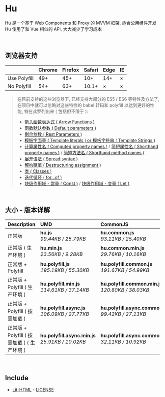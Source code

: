 # Hu
Hu 是一个基于 Web Components 和 Proxy 的 MVVM 框架, 适合公用组件开发<br>
Hu 使用了和 Vue 相似的 API, 大大减少了学习成本

<br>

## 浏览器支持

|              | Chrome | Firefox | Safari | Edge | IE |
| :-           | :-     | :-      | :-     | :-   | :- |
| Use Polyfill | 49+    | 45+     | 10+    | 14+  | ×  |
| No Polyfill  | 54+    | 63+     | 10.1+  | ×    | ×  |

> 在目前支持的这些浏览器下, 已经支持大部分的 ES5 / ES6 等特性及方法了,<br>
> 在项目中就可以忽略对这些特性的 babel 转码和 polyfill 以达到更好的性能, 特在此罗列出来 ( 包括但不限于 ): <br>
  > - [箭头函数表达式 ( Arrow Functions )](https://developer.mozilla.org/zh-CN/docs/Web/JavaScript/Reference/Functions/Arrow_functions)
  > - [函数默认参数 ( Default parameters )](https://developer.mozilla.org/zh-CN/docs/Web/JavaScript/Reference/Functions/Default_parameters)
  > - [剩余参数 ( Rest Parameters )](https://developer.mozilla.org/zh-CN/docs/Web/JavaScript/Reference/Functions/Rest_parameters)
  > - [模板字面量 ( Template literals ) or 模板字符串 ( Template Strings )](https://developer.mozilla.org/zh-CN/docs/Web/JavaScript/Reference/template_strings)
  > - [计算属性名 ( Computed property names )](https://developer.mozilla.org/zh-CN/docs/Web/JavaScript/Reference/Operators/Object_initializer#计算属性名) / [简短属性名 ( Shorthand property names )](https://developer.mozilla.org/zh-CN/docs/Web/JavaScript/Reference/Operators/Object_initializer#属性定义) / [简短方法名 ( Shorthand method names )](https://developer.mozilla.org/zh-CN/docs/Web/JavaScript/Reference/Operators/Object_initializer#方法定义)
  > - [展开语法 ( Spread syntax )](https://developer.mozilla.org/zh-CN/docs/Web/JavaScript/Reference/Operators/Spread_syntax)
  > - [解构赋值 ( Destructuring assignment )](https://developer.mozilla.org/zh-CN/docs/Web/JavaScript/Reference/Operators/Destructuring_assignment)
  > - [类 ( Classes )](https://developer.mozilla.org/zh-CN/docs/Web/JavaScript/Reference/Classes)
  > - [迭代循环 ( for...of )](https://developer.mozilla.org/zh-CN/docs/Web/JavaScript/Reference/Statements/for...of)
  > - [块级作用域 - 常量 ( Const )](https://developer.mozilla.org/zh-CN/docs/Web/JavaScript/Reference/Statements/const) / [块级作用域 - 变量 ( Let )](https://developer.mozilla.org/zh-CN/docs/Web/JavaScript/Reference/Statements/let)

<br>

## 大小 - 版本详解
| Description | UMD | CommonJS | ES Module |
| :- | :- | :- | :- |
| 正常版 | **hu.js**<br>*99.44KB / 25.79KB* | **hu.common.js**<br>*93.11KB / 25.40KB* | **hu.esm.js**<br>*93.09KB / 25.39KB* |
| 正常版 ( 生产环境 ) | **hu.min.js**<br>*23.56KB / 9.28KB* | **hu.common.min.js**<br>*29.76KB / 10.16KB* | **hu.esm.min.js**<br>*23.39KB / 9.21KB* |
| 正常版 + Polyfill | **hu.polyfill.js**<br>*195.19KB / 55.30KB* | **hu.polyfill.common.js**<br>*191.67KB / 54.99KB* | **hu.polyfill.esm.js**<br>*191.65KB / 54.97KB* |
| 正常版 + Polyfill ( 生产环境 ) | **hu.polyfill.min.js**<br>*114.61KB / 37.14KB* | **hu.polyfill.common.min.js**<br>*120.80KB / 38.03KB* | **hu.polyfill.esm.min.js**<br>*114.44KB / 37.08KB* |
| 正常版 + Polyfill ( 按需加载 ) | **hu.polyfill.async.js**<br>*106.09KB / 27.77KB* | **hu.polyfill.async.common.js**<br>*99.42KB / 27.13KB* | **hu.polyfill.async.esm.js**<br>*99.40KB / 27.12KB* |
| 正常版 + Polyfill ( 按需加载 ) ( 生产环境 ) | **hu.polyfill.async.min.js**<br>*25.91KB / 10.02KB* | **hu.polyfill.async.common.min.js**<br>*32.11KB / 10.92KB* | **hu.polyfill.async.esm.min.js**<br>*25.74KB / 9.94KB* |

<br>

## Include
  - [Lit-HTML](https://github.com/Polymer/lit-html) \- [LICENSE](https://github.com/Polymer/lit-html/blob/master/LICENSE)